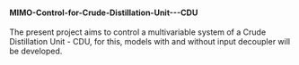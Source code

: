 #### MIMO-Control-for-Crude-Distillation-Unit---CDU
The present project aims to control a multivariable system of a Crude Distillation Unit - CDU, for this, models with and without input decoupler will be developed.
